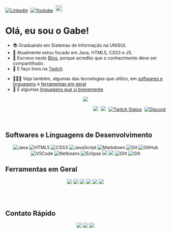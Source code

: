 [![Linkedin](https://img.shields.io/badge/-LinkedIn-blue?style=flat&logo=Linkedin&logoColor=white)](https://www.linkedin.com/in/gltm-jrsoftwaredeveloper/)&nbsp; [![Youtube](https://img.shields.io/badge/-YouTube-bb0000?style=flat&logo=YouTube&logoColor=white&link=https://www.youtube.com/channel/UC3i5QneYxOtgJUV0e1ZfQAQ/)](https://www.youtube.com/channel/UC3i5QneYxOtgJUV0e1ZfQAQ/)&nbsp; 
[<img src="https://img.shields.io/github/followers/gabrielltmonteiro?label=follow&style=social" height="22" title="Follow me" />](https://github.com/gabrielltmonteiro)

# Olá, eu sou o Gabe!

<ul>
  <li>📚 Graduando em Sistemas de Informação na UNISUL</li>
  <li>🐗 Atualmente estou focado em Java, HTML5, CSS3 e JS.</li>
  <li>📝 Escrevo neste <a href="https://systemgang.blogspot.com" title="System_Gang">Blog</a>, porque acredito que o conhecimento deve ser compartilhado.</li>
  <li>🎥 E faço lives na <a href="https://www.twitch.tv/system_gang" title="Roxinha">Twitch</a></li>
 </ul>
<!--
[Âncora Markdown](#ancora-markdown)          //Âncora Markdown
## Ancora Markdown 
[Âncora Markdown](#section)                  //Âncora Markdown & HTML
## <a name=“section”><a/> Âncora Markdown
<a href="#ancora">Âncora HTML</a>            //Âncora HTML
## <a name=“ancora”><a/> Âncora HTML 
-->

* 👨🏾‍💻 Veja também, algumas das tecnologias que utilizo, em [softwares e linguagens](#softwares-e-linguagens-de-desenvolvimento) e [ferramentas em geral](#ferramentas-em-geral)
* 🌠 E algumas [linguagens que vi brevemente](#contato-rápido)

<p align="center"> 
 <a><img src="https://github-readme-stats.vercel.app/api?username=gabrielltmonteiro&show_icons=true&theme=bluewhite" /></a>
</p> 
<p align="right">
 <a href="https://systemgang.blogspot.com/"><img src="https://img.shields.io/twitter/url?color=orange&label=System_Gang&logo=blogger&logoColor=white&style=plastic&url=https%3A%2F%2Fsystemgang.blogspot.com"></a>&nbsp;
 <a href="https://senhordesenvolvedor.wordpress.com/"><img src="https://img.shields.io/twitter/url?color=white&label=Sr.%20Desenvolvedor&logo=wordpress&style=plastic&url=https%3A%2F%2Fsenhordesenvolvedor.wordpress.com%2F"></a>&nbsp;
 <a href="https://twitch.tv/system_gang"><img alt="Twitch Status" src="https://img.shields.io/twitch/status/system_gang?color=d60087&label=Live&logo=twitch&logoColor=white"></a>&nbsp;
 <a href="https://discord.gg/Bu78wBZ"><img alt="Discord" src="https://img.shields.io/discord/750976315880112189?color=green&label=Chat&logo=discord&logoColor=white"></a>
 </p><br>

[//]: # "Markdown"

## Softwares e Linguagens de Desenvolvimento

<p align="center">
  <img src="https://img.shields.io/badge/java-%23ED8B00.svg?&style=for-the-badge&logo=java&logoColor=white" alt="Java" title="Java"/>
  <img src="https://img.shields.io/badge/html5%20-%23E34F26.svg?&style=for-the-badge&logo=html5&logoColor=white" alt="HTML5" title="HTML5"/>
  <img src="https://img.shields.io/badge/css3%20-%231572B6.svg?&style=for-the-badge&logo=css3&logoColor=white" alt="CSS3" title="CSS3"/>
  <img src="https://img.shields.io/badge/javascript%20-%23F7DF1E.svg?&style=for-the-badge&logo=javascript&logoColor=%23323330" alt="JavaScript" title="JavaScript"/>
  <img src="https://img.shields.io/badge/markdown-%23000000.svg?&style=for-the-badge&logo=markdown&logoColor=white" alt="Markdown" title="Markdown"/>
  <img src="https://img.shields.io/badge/git%20-%23F05033.svg?&style=for-the-badge&logo=git&logoColor=white" alt="Git" title="Git"/>
  <img src="https://img.shields.io/badge/github%20-%23121011.svg?&style=for-the-badge&logo=github&logoColor=white" alt="GitHub" title="GitHub"/>  
  <img src="https://img.shields.io/badge/-VSCode-007ACC?style=for-the-badge&logo=visual-studio-code&logoColor=white" alt="VSCode" title="VSCode"/>
  <img src="https://img.shields.io/badge/-Netbeans-42588f?style=for-the-badge&logo=netbeans-ide&logoColor=white" alt="Netbeans" title="Netbeans"/>
  <img src="https://img.shields.io/badge/-Eclipse-2C2255?style=for-the-badge&logo=eclipse&logoColor=white" alt="Eclipse" title="Eclipse"/">    
  <img src="https://img.shields.io/badge/blogger%20-%23ff5722.svg?&style=for-the-badge&logo=blogger&logoColor=white"/>
  <img src="https://img.shields.io/badge/wordpress%20-%2321759b.svg?&style=for-the-badge&logo=wordpress&logoColor=white"/>   
  <img src="https://img.shields.io/badge/glitch%20-%233333FF.svg?&style=for-the-badge&logo=glitch&logoColor=white" alt="Glit" title="Glit"/> 
  <img src="https://img.shields.io/badge/game%20maker%20-%233333FF.svg?&style=for-the-badge&logo=game-maker&logoColor=white" alt="Glit" title="Glit"/>                                                                                                                                          
</p>
                                                                                                                                                    
<!--<br>                                                                                                                                                                                                                                                                                                        
### Java                                                                                                                                                
Vi pela primeira vez na Unisul, no início de 2018 e além de concluir matérias como Algoritmo e Estrutura de Dados, fiz um curso com duração de 60 horas
-->                                                                                                                                                   
## Ferramentas em Geral

<p align="center"><!-- DroidCam, VoiceMeeter Banana e Audacity. -->
  <img src="https://img.shields.io/badge/Photoshop%20-%23000070.svg?&style=for-the-badge&logo=adobe%20photoshop&logoColor=white"/>  
  <img src="https://img.shields.io/badge/Fireworks%20-%23F7DF1E.svg?&style=for-the-badge&logo=adobe&logoColor=323330"/>
  <img src="https://img.shields.io/badge/Streamlabs%20-%231fe9c8.svg?&style=for-the-badge"/>
  <img src="https://img.shields.io/badge/OBS%20Studio-%23000.svg?&style=for-the-badge&logo=obs%20studio&logoColor=fff"/>
  <img src="https://img.shields.io/badge/trello%20-%2300b8ee.svg?&style=for-the-badge&logo=trello&logoColor=white"/>
  <img src="https://img.shields.io/badge/evernote%20-%233aae00.svg?&style=for-the-badge&logo=evernote&logoColor=ffffff"/>
</p><br><br>

## Contato Rápido

<p align="center"><!-- C, PHP e Phyton -->
  <img src="https://img.shields.io/badge/programming%20language-%2300599C.svg?&style=for-the-badge&logo=c&logoColor=white"/>  
  <img src="https://img.shields.io/badge/python%20-%2314354C.svg?&style=for-the-badge&logo=python"/>
  <img src="https://img.shields.io/badge/php-%23777BB4.svg?&style=for-the-badge&logo=php&logoColor=white"/>
</p><br><br>
<!--<a name=“section”><a/>
<p align="center"> 
  <img src="https://github-readme-stats.vercel.app/api/top-langs/?username=gabrielltmonteiro&theme=blue-white"></img>
</p>
trabalhando em.. aprendendo a.. colaborando com.. procurando ajuda para.. me pergunte sobre.. me encontre.. fatos divertidos..
-->

